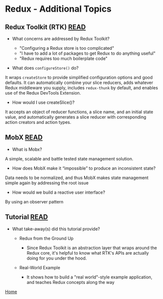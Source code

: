 # Redux - Additional Topics

## Redux Toolkit (RTK) [READ](https://redux-toolkit.js.org/introduction/getting-started)

- What concerns are addressed by Redux Toolkit?

  - "Configuring a Redux store is too complicated"
  - "I have to add a lot of packages to get Redux to do anything useful"
  - "Redux requires too much boilerplate code"

- What does `configureStore()` do?

It wraps `createStore` to provide simplified configuration options and good defaults. It can automatically combine your slice reducers, adds whatever Redux middleware you supply, includes `redux-thunk` by default, and enables use of the Redux DevTools Extension.

- How would I use createSlice()?

It accepts an object of reducer functions, a slice name, and an initial state value, and automatically generates a slice reducer with corresponding action creators and action types.

## MobX [READ](https://mobx.js.org/getting-started.html)

- What is Mobx?

A simple, scalable and battle tested state management solution.

- How does MobX make it “impossible” to produce an inconsistent state?

Data needs to be normalized, and thus MobX makes state management simple again by addressing the root issue

- How would we build a reactive user interface?

By using an observer pattern

## Tutorial [READ](https://redux-toolkit.js.org/tutorials/intermediate-tutorial)

- What take-away(s) did this tutorial provide?

  - Redux from the Ground Up
    - Since Redux Toolkit is an abstraction layer that wraps around the Redux core, it's helpful to know what RTK's APIs are actually doing for you under the hood.

  - Real-World Example
    - It shows how to build a "real world"-style example application, and teaches Redux concepts along the way

[Home](https://keelen-fisher.github.io/new-repository/)
